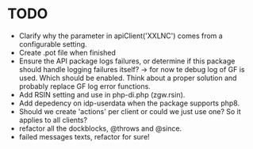 # TODO

- Clarify why the parameter in apiClient('XXLNC') comes from a configurable setting.
- Create .pot file when finished
- Ensure the API package logs failures, or determine if this package should handle logging failures itself?
-> for now te debug log of GF is used. Which should be enabled. Think about a proper solution and probably replace GF log error functions.
- Add RSIN setting and use in php-di.php (zgw.rsin).
- Add depedency on idp-userdata when the package supports php8.
- Should we create 'actions' per client or could we just use one? So it applies to all clients?
- refactor all the dockblocks, @throws and @since.
- failed messages texts, refactor for sure!
